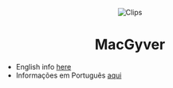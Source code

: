 <p align="center">
  <img src="https://www.shareicon.net/data/128x128/2016/10/18/845219_attach_512x512.png" alt="Clips">
  <h1 align="center">MacGyver</h1>
</p>

- English info [here](https://github.com/pacheco7/MacGyver/wiki)
- Informações em Português [aqui](https://github.com/pacheco7/MacGyver/wiki)
